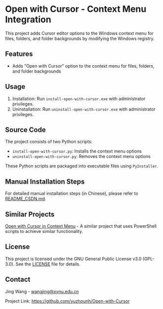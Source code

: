 # Open with Cursor - Context Menu Integration

This project adds Cursor editor options to the Windows context menu for files, folders, and folder backgrounds by modifying the Windows registry.

## Features

- Adds "Open with Cursor" option to the context menu for files, folders, and folder backgrounds

## Usage

1. Installation: Run `install-open-with-cursor.exe` with administrator privileges.
2. Uninstallation: Run `uninstall-open-with-cursor.exe` with administrator privileges.

## Source Code

The project consists of two Python scripts:

- `install-open-with-cursor.py`: Installs the context menu options
- `uninstall-open-with-cursor.py`: Removes the context menu options

These Python scripts are packaged into executable files using `PyInstaller`.

## Manual Installation Steps

For detailed manual installation steps (in Chinese), please refer to [README_CSDN.md](https://github.com/yuzhounh/Open-with-Cursor/blob/main/README_CSDN.md).

## Similar Projects

[Open with Cursor in Context Menu](https://github.com/Puliczek/open-with-cursor-context-menu) - A similar project that uses PowerShell scripts to achieve similar functionality.

## License

This project is licensed under the GNU General Public License v3.0 (GPL-3.0). See the [LICENSE](LICENSE) file for details.

## Contact

Jing Wang - wangjing@xynu.edu.cn

Project Link: https://github.com/yuzhounh/Open-with-Cursor


